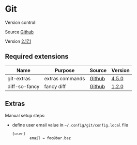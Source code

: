 # Git

Version control

Source [Github](https://github.com/git/git)

Version [2.17.1](https://github.com/git/git/releases/tag/v2.17.1)

## Required extensions

| Name                | Purpose                | Source                                                     | Version                                                                       |
|---------------------|------------------------|------------------------------------------------------------|-------------------------------------------------------------------------------|
| git-extras          | extras commands        | [Github](https://github.com/tj/git-extras)                 | [4.5.0](https://github.com/tj/git-extras/releases/tag/4.4.0)                  |
| diff-so-fancy       | fancy diff             | [Github](https://github.com/so-fancy/diff-so-fancy)        | [1.2.0](https://github.com/so-fancy/diff-so-fancy/releases/tag/v1.2.0)        |

## Extras

Manual setup steps:
- define user email value in `~/.config/git/config.local` file
  ```
  [user]
          email = foo@bar.baz
  ```
